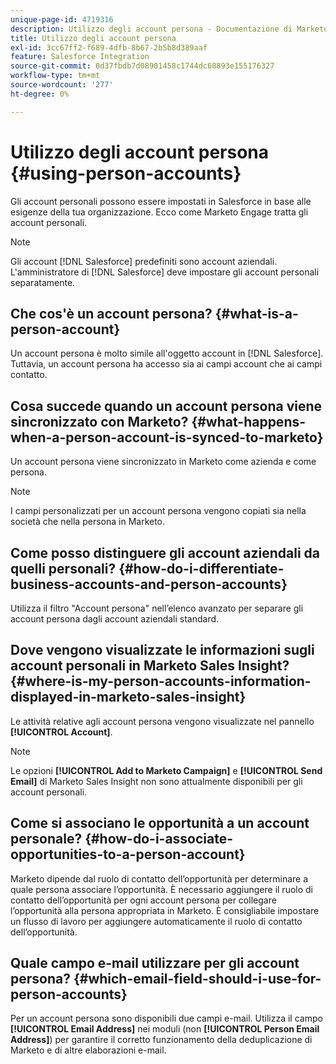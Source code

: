 ```yaml
---
unique-page-id: 4719316
description: Utilizzo degli account persona - Documentazione di Marketo - Documentazione del prodotto
title: Utilizzo degli account persona
exl-id: 3cc67ff2-f689-4dfb-8b67-2b5b8d389aaf
feature: Salesforce Integration
source-git-commit: 0d37fbdb7d08901458c1744dc68893e155176327
workflow-type: tm+mt
source-wordcount: '277'
ht-degree: 0%

---
```


# Utilizzo degli account persona {#using-person-accounts}

Gli account personali possono essere impostati in Salesforce in base alle esigenze della tua organizzazione. Ecco come Marketo Engage tratta gli account personali.

>[!NOTE]
>
>Gli account [!DNL Salesforce] predefiniti sono account aziendali. L&#39;amministratore di [!DNL Salesforce] deve impostare gli account personali separatamente.

## Che cos&#39;è un account persona? {#what-is-a-person-account}

Un account persona è molto simile all&#39;oggetto account in [!DNL Salesforce]. Tuttavia, un account persona ha accesso sia ai campi account che ai campi contatto.

## Cosa succede quando un account persona viene sincronizzato con Marketo? {#what-happens-when-a-person-account-is-synced-to-marketo}

Un account persona viene sincronizzato in Marketo come azienda e come persona.

>[!NOTE]
>
>I campi personalizzati per un account persona vengono copiati sia nella società che nella persona in Marketo.

## Come posso distinguere gli account aziendali da quelli personali? {#how-do-i-differentiate-business-accounts-and-person-accounts}

Utilizza il filtro &quot;Account persona&quot; nell’elenco avanzato per separare gli account persona dagli account aziendali standard.

## Dove vengono visualizzate le informazioni sugli account personali in Marketo Sales Insight? {#where-is-my-person-accounts-information-displayed-in-marketo-sales-insight}

Le attività relative agli account persona vengono visualizzate nel pannello **[!UICONTROL Account]**.

>[!NOTE]
>
>Le opzioni **[!UICONTROL Add to Marketo Campaign]** e **[!UICONTROL Send Email]** di Marketo Sales Insight non sono attualmente disponibili per gli account personali.

## Come si associano le opportunità a un account personale? {#how-do-i-associate-opportunities-to-a-person-account}

Marketo dipende dal ruolo di contatto dell’opportunità per determinare a quale persona associare l’opportunità. È necessario aggiungere il ruolo di contatto dell’opportunità per ogni account persona per collegare l’opportunità alla persona appropriata in Marketo. È consigliabile impostare un flusso di lavoro per aggiungere automaticamente il ruolo di contatto dell’opportunità.

## Quale campo e-mail utilizzare per gli account persona? {#which-email-field-should-i-use-for-person-accounts}

Per un account persona sono disponibili due campi e-mail. Utilizza il campo **[!UICONTROL Email Address]** nei moduli (non **[!UICONTROL Person Email Address]**) per garantire il corretto funzionamento della deduplicazione di Marketo e di altre elaborazioni e-mail.
